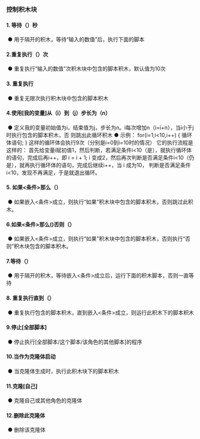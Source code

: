 ### 控制积木块	
#### 1.	等待（）秒
![]()
●	用于隔开的积木，等待“输入的数值”后，执行下面的脚本

#### 2.重复执行（）次
![]()
●   重复执行“输入的数值”次积木块中包含的脚本积木，默认值为10次

#### 3.	重复执行
![]()
●  	重复无限次执行积木块中包含的脚本积木
![]()

#### 4.使用[我的变量]从（i）到（j）步长为（n）
![]()
●   定义我的变量初始值为i，结束值为j，步长为n。i每次增加n（i=i+n），当i小于j时执行包含的脚本积木，否 则跳出此循环积木
● 	示例： for(i=1;i<10,i++)
        {
        循环体语句;
        }
这样的循环体会执行9次（分别是i=0到i=10时的情况）
它的执行流程是这样的： 首先给变量i赋初值1，然后判断，若满足条件i<10（是），就执行循环体的语句，完成后再i++，即 i = i + 1; i 变成2，然后再次判断是否满足条件i<10（仍是），就再执行循环体的语句，完成后继续i++，当 i 成为10，  判断是否满足条件i<10，发现不再满足，于是就退出循环。


#### 5.	如果<条件>那么（）
![]()
●  如果嵌入<条件>成立，则执行“如果”积木块中包含的脚本积木，否则跳过此积木。

#### 6.如果<条件>那么()否则（）
![]()
● 	如果嵌入<条件>成立，则执行“如果”积木块中包含的脚本积木，否则执行“否则”积木块包含的脚本积木。

#### 7.等待（）
![]()
●  用于隔开的积木，等待嵌入<条件>成立后，运行下面的积木脚本，否则一直等待

#### 8.	重复执行直到（）
![]()
●  重复执行包含的脚本积木，直到嵌入<条件>成立，则运行此积木下的脚本积木

#### 9.停止[全部脚本]
![]()
●  停止执行[全部脚本/这个脚本/该角色的其他脚本]的程序

#### 10.当作为克隆体启动
![]()
●  当克隆体生成时，执行此积木块下的脚本积木

#### 11.克隆[自己]
![]()
●  克隆自己或其他角色的克隆体

#### 12.删除此克隆体
![]()
●  删除该克隆体
